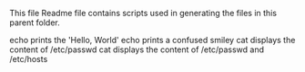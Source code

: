 This file Readme file contains scripts used in generating the files in this parent folder.

echo prints the 'Hello, World'
echo prints a confused smiley
cat displays the content of /etc/passwd
cat displays the content of /etc/passwd and /etc/hosts
